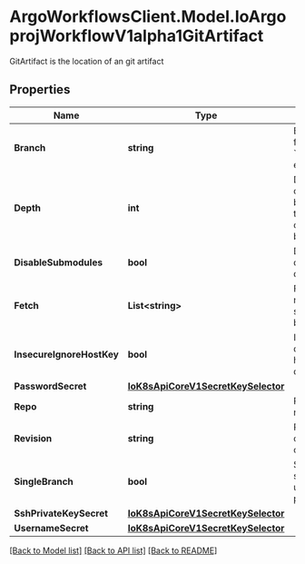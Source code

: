 # ArgoWorkflowsClient.Model.IoArgoprojWorkflowV1alpha1GitArtifact
GitArtifact is the location of an git artifact

## Properties

Name | Type | Description | Notes
------------ | ------------- | ------------- | -------------
**Branch** | **string** | Branch is the branch to fetch when &#x60;SingleBranch&#x60; is enabled | [optional] 
**Depth** | **int** | Depth specifies clones/fetches should be shallow and include the given number of commits from the branch tip | [optional] 
**DisableSubmodules** | **bool** | DisableSubmodules disables submodules during git clone | [optional] 
**Fetch** | **List&lt;string&gt;** | Fetch specifies a number of refs that should be fetched before checkout | [optional] 
**InsecureIgnoreHostKey** | **bool** | InsecureIgnoreHostKey disables SSH strict host key checking during git clone | [optional] 
**PasswordSecret** | [**IoK8sApiCoreV1SecretKeySelector**](IoK8sApiCoreV1SecretKeySelector.md) |  | [optional] 
**Repo** | **string** | Repo is the git repository | 
**Revision** | **string** | Revision is the git commit, tag, branch to checkout | [optional] 
**SingleBranch** | **bool** | SingleBranch enables single branch clone, using the &#x60;branch&#x60; parameter | [optional] 
**SshPrivateKeySecret** | [**IoK8sApiCoreV1SecretKeySelector**](IoK8sApiCoreV1SecretKeySelector.md) |  | [optional] 
**UsernameSecret** | [**IoK8sApiCoreV1SecretKeySelector**](IoK8sApiCoreV1SecretKeySelector.md) |  | [optional] 

[[Back to Model list]](../README.md#documentation-for-models) [[Back to API list]](../README.md#documentation-for-api-endpoints) [[Back to README]](../README.md)

